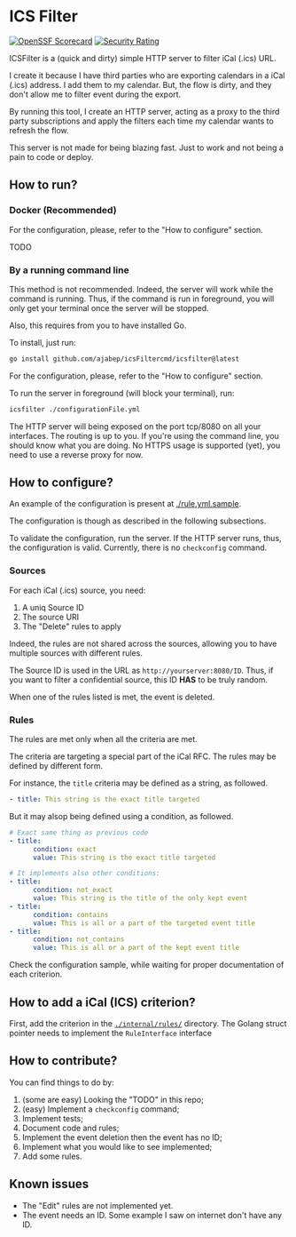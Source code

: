 # ICS Filter

[![OpenSSF Scorecard](https://api.securityscorecards.dev/projects/github.com/ajabep/icsFilter/badge)](https://securityscorecards.dev/viewer/?uri=github.com/ajabep/icsFilter)
[![Security Rating](https://sonarcloud.io/api/project_badges/measure?project=ajabep_icsFilter&metric=security_rating)](https://sonarcloud.io/summary/new_code?id=ajabep_icsFilter)

ICSFilter is a (quick and dirty) simple HTTP server to filter iCal (.ics) URL.

I create it because I have third parties who are exporting calendars in a iCal (.ics) address. I add them to my 
calendar. But, the flow is dirty, and they don't allow me to filter event during the export.

By running this tool, I create an HTTP server, acting as a proxy to the third party subscriptions and apply the 
filters each time my calendar wants to refresh the flow.

This server is not made for being blazing fast. Just to work and not being a pain to code or deploy.

## How to run?

### Docker (Recommended)

For the configuration, please, refer to the "How to configure" section.

TODO

### By a running command line

This method is not recommended. Indeed, the server will work while the command is running. Thus, if the command is 
run in foreground, you will only get your terminal once the server will be stopped.

Also, this requires from you to have installed Go.

To install, just run:

```bash
go install github.com/ajabep/icsFiltercmd/icsfilter@latest
```

For the configuration, please, refer to the "How to configure" section.

To run the server in foreground (will block your terminal), run:

```bash
icsfilter ./configurationFile.yml
```

The HTTP server will being exposed on the port tcp/8080 on all your interfaces. The routing is up to you. If you're 
using the command line, you should know what you are doing. No HTTPS usage is supported (yet), you need to use a 
reverse proxy for now.

## How to configure?

An example of the configuration is present at [./rule.yml.sample](./rule.yml.sample).

The configuration is though as described in the following subsections.

To validate the configuration, run the server. If the HTTP server runs, thus, the configuration is valid. Currently, 
there is no `checkconfig` command.

### Sources

For each iCal (.ics) source, you need:

1. A uniq Source ID
2. The source URI
3. The "Delete" rules to apply

Indeed, the rules are not shared across the sources, allowing you to have multiple sources with different rules.

The Source ID is used in the URL as `http://yourserver:8080/ID`. Thus, if you want to filter a confidential source, 
this ID **HAS** to be truly random.

When one of the rules listed is met, the event is deleted.

### Rules

The rules are met only when all the criteria are met.

The criteria are targeting a special part of the iCal RFC. The rules may be defined by different form.

For instance, the `title` criteria may be defined as a string, as followed.

```yml
- title: This string is the exact title targeted
```

But it may alsop being defined using a condition, as followed.

```yml
# Exact same thing as previous code
- title:
      condition: exact
      value: This string is the exact title targeted

# It implements also other conditions:
- title:
      condition: not_exact
      value: This string is the title of the only kept event
- title:
      condition: contains
      value: This is all or a part of the targeted event title
- title:
      condition: not_contains
      value: This is all or a part of the kept event title
```

Check the configuration sample, while waiting for proper documentation of each criterion.

## How to add a iCal (ICS) criterion?

First, add the criterion in the [`./internal/rules/`](./internal/rules/) directory. The Golang struct pointer needs 
to implement the `RuleInterface` interface

## How to contribute?

You can find things to do by:

1. (some are easy) Looking the "TODO" in this repo;
2. (easy) Implement a `checkconfig` command;
3. Implement tests;
4. Document code and rules;
5. Implement the event deletion then the event has no ID;
6. Implement what you would like to see implemented;
7. Add some rules.

## Known issues

- The "Edit" rules are not implemented yet.
- The event needs an ID. Some example I saw on internet don't have any ID.
